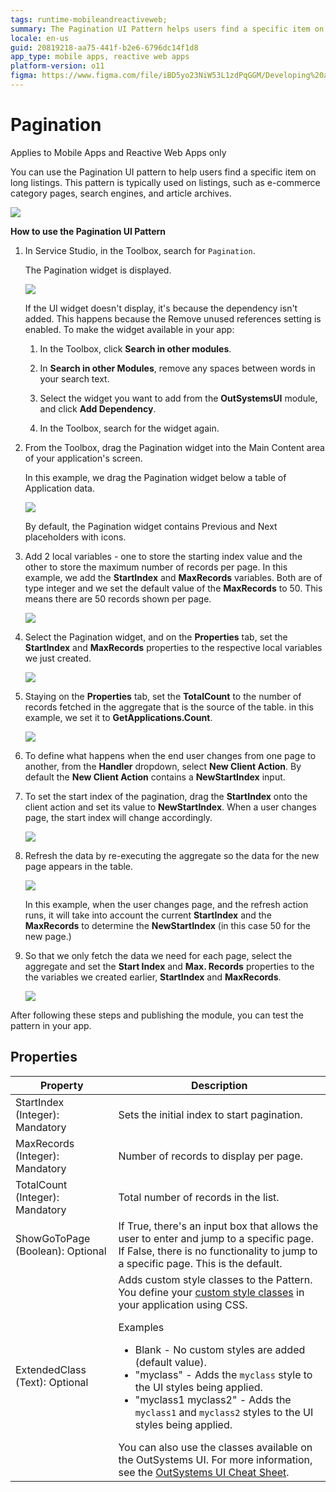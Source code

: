 ```yaml
---
tags: runtime-mobileandreactiveweb;  
summary: The Pagination UI Pattern helps users find a specific item on long listings.
locale: en-us
guid: 20819218-aa75-441f-b2e6-6796dc14f1d8
app_type: mobile apps, reactive web apps
platform-version: o11
figma: https://www.figma.com/file/iBD5yo23NiW53L1zdPqGGM/Developing%20an%20Application?node-id=213:110
---
```


# Pagination

<div class="info" markdown="1">

Applies to Mobile Apps and Reactive Web Apps only

</div>

You can use the Pagination UI pattern to help users find a specific item on long listings. This pattern is typically used on listings, such as e-commerce category pages, search engines, and article archives.

![](<images/pagination-5-ss.png>)

**How to use the Pagination UI Pattern**

1. In Service Studio, in the Toolbox, search for `Pagination`.
  
    The Pagination widget is displayed.

    ![](<images/pagination-1-ss.png>)

    If the UI widget doesn't display, it's because the dependency isn't added. This happens because the Remove unused references setting is enabled. To make the widget available in your app:

    1. In the Toolbox, click **Search in other modules**.

    1. In **Search in other Modules**, remove any spaces between words in your search text.
    
    1. Select the widget you want to add from the **OutSystemsUI** module, and click **Add Dependency**. 
    
    1. In the Toolbox, search for the widget again.

1. From the Toolbox, drag the Pagination widget into the Main Content area of your application's screen.

    In this example, we drag the Pagination widget below a table of Application data.

    ![](<images/pagination-3-ss.png>)

    By default, the Pagination widget contains Previous and Next placeholders with icons.

1. Add 2 local variables - one to store the starting index value and the other to store the maximum number of records per page. In this example, we add the **StartIndex**  and **MaxRecords** variables. Both are of type integer and we set the default value of the **MaxRecords** to 50. This means there are 50 records shown per page.

    ![](<images/pagination-9-ss.png>)

1. Select the Pagination widget, and on the **Properties** tab, set the **StartIndex** and **MaxRecords** properties to the respective local variables we just created.

    ![](<images/pagination-10-ss.png>)

1. Staying on the **Properties** tab, set the **TotalCount** to the number of records fetched in the aggregate that is the source of the table.  in this example, we set it to **GetApplications.Count**.

    ![](<images/pagination-11-ss.png>)

1. To define what happens when the end user changes from one page to another, from the **Handler** dropdown, select **New Client Action**. By default the **New Client Action** contains a **NewStartIndex** input.

1. To set the start index of the pagination, drag the **StartIndex** onto the client action and set its value to **NewStartIndex**. When a user changes page, the start index will change accordingly.

    ![](<images/pagination-12-ss.png>)

1. Refresh the data by re-executing the aggregate so the data for the new page appears in the table.

    ![](<images/pagination-13-ss.png>)

    In this example, when the user changes page, and the refresh action runs, it will take into account the current **StartIndex** and the **MaxRecords** to determine the **NewStartIndex** (in this case 50 for the new page.)

1. So that we only fetch the data we need for each page, select the aggregate and set the **Start Index** and **Max. Records** properties to the the variables we created earlier, **StartIndex** and **MaxRecords**.

    ![](<images/pagination-14-ss.png>)



After following these steps and publishing the module, you can test the pattern in your app.

## Properties

| Property| Description|
|---|---|
| StartIndex (Integer): Mandatory  | Sets the initial index to start pagination.|
| MaxRecords (Integer): Mandatory  | Number of records to display per page.|
| TotalCount (Integer): Mandatory  | Total number of records in the list.|
| ShowGoToPage (Boolean): Optional | If True, there's an input box that allows the user to enter and jump to a specific page. If False, there is no functionality to jump to a specific page. This is the default.|
| ExtendedClass (Text): Optional   | Adds custom style classes to the Pattern. You define your [custom style classes](../../../look-feel/css.md) in your application using CSS. <p>Examples <ul><li>Blank - No custom styles are added (default value).</li><li>"myclass" - Adds the ``myclass`` style to the UI styles being applied.</li><li>"myclass1 myclass2" - Adds the ``myclass1`` and ``myclass2`` styles to the UI styles being applied.</li></ul></p>You can also use the classes available on the OutSystems UI. For more information, see the [OutSystems UI Cheat Sheet](https://outsystemsui.outsystems.com/OutSystemsUIWebsite/CheatSheet). |
